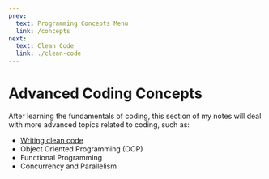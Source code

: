 ```yaml
---
prev:
  text: Programming Concepts Menu
  link: /concepts
next:
  text: Clean Code
  link: ./clean-code
---
```


# Advanced Coding Concepts

After learning the fundamentals of coding, this section of my notes will deal with more advanced topics related to coding, such as:

- [Writing clean code](./clean-code)
- Object Oriented Programming (OOP)
- Functional Programming
- Concurrency and Parallelism
